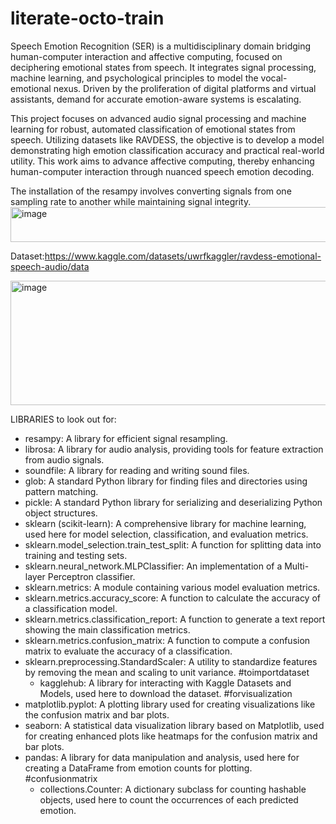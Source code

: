 # literate-octo-train

Speech Emotion Recognition (SER) is a multidisciplinary domain bridging human-computer interaction and affective computing, focused on deciphering emotional states from speech. It integrates signal processing, machine learning, and psychological principles to model the vocal-emotional nexus. Driven by the proliferation of digital platforms and virtual assistants, demand for accurate emotion-aware systems is escalating.

This project focuses on advanced audio signal processing and machine learning for robust, automated classification of emotional states from speech. Utilizing datasets like RAVDESS, the objective is to develop a model demonstrating high emotion classification accuracy and practical real-world utility. This work aims to advance affective computing, thereby enhancing human-computer interaction through nuanced speech emotion decoding.

The installation of the resampy involves converting signals from one sampling rate to another while maintaining signal integrity.
<img width="799" height="56" alt="image" src="https://github.com/user-attachments/assets/a87e7e64-eb34-48ff-8675-82587cf1c507" />


Dataset:https://www.kaggle.com/datasets/uwrfkaggler/ravdess-emotional-speech-audio/data

<img width="984" height="199" alt="image" src="https://github.com/user-attachments/assets/08a9cd57-3b6b-430f-8c87-7ec7b04581f8" />


LIBRARIES to look out for:

* resampy: A library for efficient signal resampling.
* librosa: A library for audio analysis, providing tools for feature extraction from audio signals.
* soundfile: A library for reading and writing sound files.
* glob: A standard Python library for finding files and directories using pattern matching.
* pickle: A standard Python library for serializing and deserializing Python object structures.
* sklearn (scikit-learn): A comprehensive library for machine learning, used here for model selection, classification, and evaluation metrics.
* sklearn.model_selection.train_test_split: A function for splitting data into training and testing sets.
* sklearn.neural_network.MLPClassifier: An implementation of a Multi-layer Perceptron classifier.
* sklearn.metrics: A module containing various model evaluation metrics.
* sklearn.metrics.accuracy_score: A function to calculate the accuracy of a classification model.
* sklearn.metrics.classification_report: A function to generate a text report showing the main classification metrics.
* sklearn.metrics.confusion_matrix: A function to compute a confusion matrix to evaluate the accuracy of a classification.
* sklearn.preprocessing.StandardScaler: A utility to standardize features by removing the mean and scaling to unit variance. 
#toimportdataset
  * kagglehub: A library for interacting with Kaggle Datasets and Models, used here to download the dataset.
#forvisualization
* matplotlib.pyplot: A plotting library used for creating visualizations like the confusion matrix and bar plots.
* seaborn: A statistical data visualization library based on Matplotlib, used for creating enhanced plots like heatmaps for the confusion matrix and bar plots.
* pandas: A library for data manipulation and analysis, used here for creating a DataFrame from emotion counts for plotting.
#confusionmatrix
  * collections.Counter: A dictionary subclass for counting hashable objects, used here to count the occurrences of each predicted emotion.
